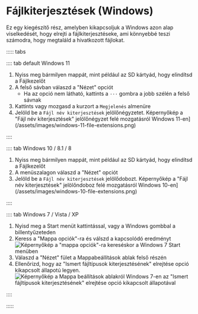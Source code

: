 # Fájlkiterjesztések (Windows)

Ez egy kiegészítő rész, amelyben kikapcsoljuk a Windows azon alap viselkedését, hogy elrejti a fájlkiterjesztéseke, ami könnyebbé teszi számodra, hogy megtaláld a hivatkozott fájlokat.

::::: tabs

:::: tab default Windows 11

1. Nyiss meg bármilyen mappát, mint például az SD kártyád, hogy elindítsd a Fájlkezelőt
2. A felső sávban válaszd a "Nézet" opciót
   - Ha az opció nem látható, kattints a `···` gombra a jobb szélén a felső sávnak
3. Kattints vagy mozgasd a kurzort a `Megjelenés` almenüre
4. Jelöld be a `Fájl név kiterjesztések` jelölőnégyzetet.
   Képernyőkép a "Fájl név kiterjesztések" jelölőnégyzet felé mozgatásról Windows 11-en](/assets/images/windows-11-file-extensions.png)

::::

:::: tab Windows 10 / 8.1 / 8

1. Nyiss meg bármilyen mappát, mint például az SD kártyád, hogy elindítsd a Fájlkezelőt
2. A menüszalagon válaszd a "Nézet" opciót
3. Jelöld be a `Fájl név kiterjesztések` jelölődobozt.
   Képernyőkép a "Fájl név kiterjesztések" jelölőndoboz felé mozgatásról Windows 10-en](/assets/images/windows-10-file-extensions.png)

::::

:::: tab Windows 7 / Vista / XP

1. Nyisd meg a Start menüt kattintással, vagy a Windows gombbal a billentyűzeteden
2. Keress a "Mappa opciók"-ra és válszd a kapcsolódó eredményt
   ![Képernyőkép a "mappa opciók"-ra kereséskor a Windows 7 Start menüben](/assets/images/windows-7-folder-options-start-menu.png)
3. Válaszd a "Nézet" fület a Mappabeállítások ablak felső részén
4. Ellenőrizd, hogy az "Ismert fájltípusok kiterjesztésének" elrejtése opció kikapcsolt állapotú legyen.
   ![Képernyőkép a Mappa beállítások ablakról Windows 7-en az "Ismert fájltípusok kiterjesztésének" elrejtése opció kikapcsolt állapotával](/assets/images/windows-7-folder-options.png)

::::

:::::

